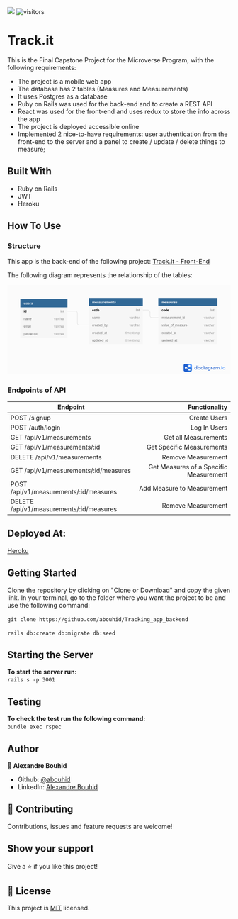 ![](https://img.shields.io/badge/Microverse-blueviolet)
![visitors](https://visitor-badge.glitch.me/badge?page_id=abouhid/https://github.com/abouhid/Tracking_app_frontend)

# Track.it

This is the Final Capstone Project for the Microverse Program, with the following requirements:

- The project is a mobile web app
- The database has 2 tables (Measures and Measurements)
- It uses Postgres as a database
- Ruby on Rails was used for the back-end and to create a REST API
- React was used for the front-end and uses redux to store the info across the app
- The project is deployed accessible online
- Implemented 2 nice-to-have requirements: user authentication from the front-end to the server and a panel to create / update / delete things to measure;

## **Built With**

- Ruby on Rails
- JWT
- Heroku

## **How To Use**

### **Structure**

This app is the back-end of the following project: [Track.it - Front-End](https://github.com/abouhid/Tracking_app_frontend)

The following diagram represents the relationship of the tables:

![screenshot](./schema.png)

### **Endpoints of API**

| Endpoint                                 |                          Functionality |
| ---------------------------------------- | -------------------------------------: |
| POST /signup                             |                           Create Users |
| POST /auth/login                         |                           Log In Users |
| GET /api/v1/measurements                 |                   Get all Measurements |
| GET /api/v1/measurements/:id             |              Get Specific Measurements |
| DELETE /api/v1/measurements              |                     Remove Measurement |
| GET /api/v1/measurements/:id/measures    | Get Measures of a Specific Measurement |
| POST /api/v1/measurements/:id/measures   |             Add Measure to Measurement |
| DELETE /api/v1/measurements/:id/measures |                     Remove Measurement |

## **Deployed At:**

[Heroku](https://track-app-alex.herokuapp.com/)

## **Getting Started**

Clone the repository by clicking on "Clone or Download" and copy the given link. In your terminal, go to the folder where you want the project to be and use the following command:

`git clone https://github.com/abouhid/Tracking_app_backend`

`rails db:create db:migrate db:seed`

## **Starting the Server**

**To start the server run:** <br>
`rails s -p 3001`

## **Testing**

**To check the test run the following command:** <br>
`bundle exec rspec`

## Author

👤 **Alexandre Bouhid**

- Github: [@abouhid](https://github.com/abouhid)
- LinkedIn: [Alexandre Bouhid](https://www.linkedin.com/in/alexandrebouhid/)

## 🤝 Contributing

Contributions, issues and feature requests are welcome!

## Show your support

Give a ⭐️ if you like this project!

## 📝 License

This project is [MIT](lic.url) licensed.
